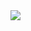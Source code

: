 <img src="https://capsule-render.vercel.app/api?type=venom&color=auto&height=200&section=header&text=Chaemin's%20Github&fontSize=90" />
